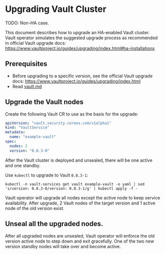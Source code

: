 # Upgrading Vault Cluster

TODO: Non-HA case.

This document describes how to upgrade an HA-enabled Vault cluster.
Vault operator simulates the suggested upgrade process as recommended
in official Vault upgrade docs:
  https://www.vaultproject.io/guides/upgrading/index.html#ha-installations

## Prerequisites

- Before upgrading to a specific version, see the official Vault upgrade docs:
  https://www.vaultproject.io/guides/upgrading/index.html
- Read [vault.md](vault.md)

## Upgrade the Vault nodes

Create the following Vault CR to use as the basis for the upgrade:

```yaml
apiVersion: "vault.security.coreos.com/v1alpha1"
kind: "VaultService"
metadata:
  name: "example-vault"
spec:
  nodes: 2
  version: "0.8.3-0"
```

After the Vault cluster is deployed and unsealed, there will be one active and one standby.

Use `kubectl` to upgrade to Vault `0.8.3-1`:

```
kubectl -n vault-services get vault example-vault -o yaml | sed 's/version: 0.8.3-0/version: 0.8.3-1/g' | kubectl apply -f -
```

Vault operator will upgrade all nodes except the active node to keep service availability.
After upgrade, 2 Vault nodes of the target version and 1 active node of the old version exist.

## Unseal all the upgraded nodes.

After all upgraded nodes are unsealed, Vault operator will enforce the old version active node
to step down and exit gracefully. One of the two new version standby nodes will take over and
become active.
